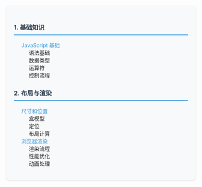 <!-- ## JavaScript 学习路线 -->

<div class="learning-path">

### 1. 基础知识

- [JavaScript 基础](base)
  - 语法基础
  - 数据类型
  - 运算符
  - 控制流程

### 2. 布局与渲染

- [尺寸和位置](size)
  - 盒模型
  - 定位
  - 布局计算
- [浏览器渲染](browserRender)
  - 渲染流程
  - 性能优化
  - 动画处理

<!-- ### 3. 高级特性
- [Web API](webAPI)
  - DOM操作
  - 事件处理
  - 网络请求 -->

</div>

<style>
.learning-path {
    background: #f8f9fa;
    padding: 20px;
    border-radius: 8px;
    box-shadow: 0 2px 4px rgba(0,0,0,0.1);
}

.learning-path h3 {
    color: #2c3e50;
    margin-top: 1.5em;
    border-bottom: 2px solid #3498db;
    padding-bottom: 8px;
}

.learning-path ul {
    list-style-type: none;
    padding-left: 20px;
}

.learning-path a {
    color: #3498db;
    text-decoration: none;
    transition: color 0.3s ease;
}

.learning-path a:hover {
    color: #2980b9;
}
</style>
